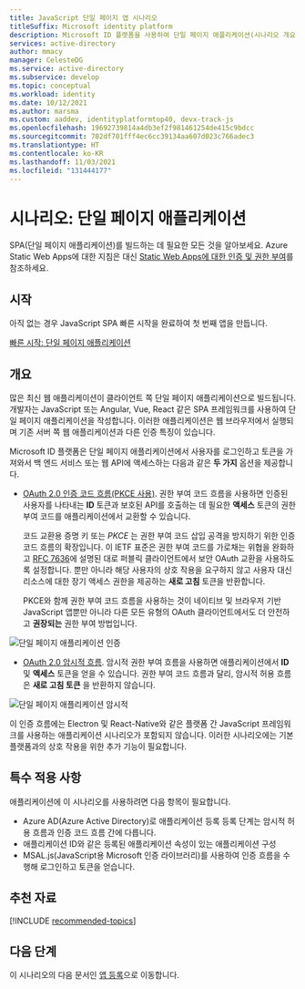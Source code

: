 ```yaml
---
title: JavaScript 단일 페이지 앱 시나리오
titleSuffix: Microsoft identity platform
description: Microsoft ID 플랫폼을 사용하여 단일 페이지 애플리케이션(시나리오 개요)을 빌드하는 방법을 알아봅니다.
services: active-directory
author: mmacy
manager: CelesteDG
ms.service: active-directory
ms.subservice: develop
ms.topic: conceptual
ms.workload: identity
ms.date: 10/12/2021
ms.author: marsma
ms.custom: aaddev, identityplatformtop40, devx-track-js
ms.openlocfilehash: 19692739814a4db3ef2f981461254de415c9bdcc
ms.sourcegitcommit: 702df701fff4ec6cc39134aa607d023c766adec3
ms.translationtype: HT
ms.contentlocale: ko-KR
ms.lasthandoff: 11/03/2021
ms.locfileid: "131444177"
---
```

# <a name="scenario-single-page-application"></a>시나리오: 단일 페이지 애플리케이션

SPA(단일 페이지 애플리케이션)를 빌드하는 데 필요한 모든 것을 알아보세요. Azure Static Web Apps에 대한 지침은 대신 [Static Web Apps에 대한 인증 및 권한 부여](../../static-web-apps/authentication-authorization.md)를 참조하세요.

## <a name="getting-started"></a>시작

아직 없는 경우 JavaScript SPA 빠른 시작을 완료하여 첫 번째 앱을 만듭니다.

[빠른 시작: 단일 페이지 애플리케이션](./quickstart-v2-javascript-auth-code.md)

## <a name="overview"></a>개요

많은 최신 웹 애플리케이션이 클라이언트 쪽 단일 페이지 애플리케이션으로 빌드됩니다. 개발자는 JavaScript 또는 Angular, Vue, React 같은 SPA 프레임워크를 사용하여 단일 페이지 애플리케이션을 작성합니다. 이러한 애플리케이션은 웹 브라우저에서 실행되며 기존 서버 쪽 웹 애플리케이션과 다른 인증 특징이 있습니다.

Microsoft ID 플랫폼은 단일 페이지 애플리케이션에서 사용자를 로그인하고 토큰을 가져와서 백 엔드 서비스 또는 웹 API에 액세스하는 다음과 같은 **두 가지** 옵션을 제공합니다.

- [OAuth 2.0 인증 코드 흐름(PKCE 사용)](./v2-oauth2-auth-code-flow.md). 권한 부여 코드 흐름을 사용하면 인증된 사용자를 나타내는 **ID** 토큰과 보호된 API를 호출하는 데 필요한 **액세스** 토큰의 권한 부여 코드를 애플리케이션에서 교환할 수 있습니다. 

    코드 교환용 증명 키 또는 _PKCE_ 는 권한 부여 코드 삽입 공격을 방지하기 위한 인증 코드 흐름의 확장입니다. 이 IETF 표준은 권한 부여 코드를 가로채는 위협을 완화하고 [RFC 7636](https://datatracker.ietf.org/doc/html/rfc7636)에 설명된 대로 퍼블릭 클라이언트에서 보안 OAuth 교환을 사용하도록 설정합니다. 뿐만 아니라 해당 사용자의 상호 작용을 요구하지 않고 사용자 대신 리소스에 대한 장기 액세스 권한을 제공하는 **새로 고침** 토큰을 반환합니다. 

    PKCE와 함께 권한 부여 코드 흐름을 사용하는 것이 네이티브 및 브라우저 기반 JavaScript 앱뿐만 아니라 다른 모든 유형의 OAuth 클라이언트에서도 더 안전하고 **권장되는** 권한 부여 방법입니다.

![단일 페이지 애플리케이션 인증](./media/scenarios/spa-app-auth.svg)

- [OAuth 2.0 암시적 흐름](./v2-oauth2-implicit-grant-flow.md). 암시적 권한 부여 흐름을 사용하면 애플리케이션에서 **ID** 및 **액세스** 토큰을 얻을 수 있습니다. 권한 부여 코드 흐름과 달리, 암시적 허용 흐름은 **새로 고침 토큰** 을 반환하지 않습니다.

![단일 페이지 애플리케이션 암시적](./media/scenarios/spa-app.svg)

이 인증 흐름에는 Electron 및 React-Native와 같은 플랫폼 간 JavaScript 프레임워크를 사용하는 애플리케이션 시나리오가 포함되지 않습니다. 이러한 시나리오에는 기본 플랫폼과의 상호 작용을 위한 추가 기능이 필요합니다.

## <a name="specifics"></a>특수 적용 사항

애플리케이션에 이 시나리오를 사용하려면 다음 항목이 필요합니다.

* Azure AD(Azure Active Directory)로 애플리케이션 등록 등록 단계는 암시적 허용 흐름과 인증 코드 흐름 간에 다릅니다.
* 애플리케이션 ID와 같은 등록된 애플리케이션 속성이 있는 애플리케이션 구성
* MSAL.js(JavaScript용 Microsoft 인증 라이브러리)를 사용하여 인증 흐름을 수행해 로그인하고 토큰을 얻습니다.

## <a name="recommended-reading"></a>추천 자료

[!INCLUDE [recommended-topics](../../../includes/active-directory-develop-scenarios-prerequisites.md)]

## <a name="next-steps"></a>다음 단계

이 시나리오의 다음 문서인 [앱 등록](scenario-spa-app-registration.md)으로 이동합니다.
